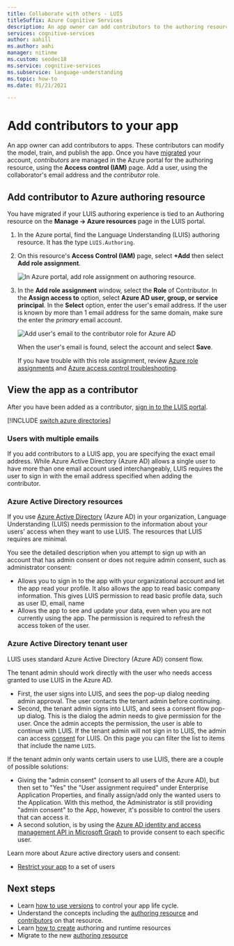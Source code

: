 ```yaml
---
title: Collaborate with others - LUIS
titleSuffix: Azure Cognitive Services
description: An app owner can add contributors to the authoring resource. These contributors can modify the model, train, and publish the app.
services: cognitive-services
author: aahill
ms.author: aahi
manager: nitinme
ms.custom: seodec18
ms.service: cognitive-services
ms.subservice: language-understanding
ms.topic: how-to
ms.date: 01/21/2021

---
```


# Add contributors to your app

An app owner can add contributors to apps. These contributors can modify the model, train, and publish the app. Once you have [migrated](luis-migration-authoring.md) your account, _contributors_ are managed in the Azure portal for the authoring resource, using the **Access control (IAM)** page. Add a user, using the collaborator's email address and the _contributor_ role.

## Add contributor to Azure authoring resource

You have migrated if your LUIS authoring experience is tied to an Authoring resource on the **Manage -> Azure resources** page in the LUIS portal.

1. In the Azure portal, find the Language Understanding (LUIS) authoring resource. It has the type `LUIS.Authoring`.
1. On this resource's **Access Control (IAM)** page, select **+Add** then select **Add role assignment**.

    ![In Azure portal, add role assignment on authoring resource.](./media/luis-how-to-collaborate/authoring-resource-access-control-add-role.png)

1. In the **Add role assignment** window, select the **Role** of Contributor. In the **Assign access to** option, select **Azure AD user, group, or service principal**. In the **Select** option, enter the user's email address. If the user is known by more than 1 email address for the same domain, make sure the enter the _primary_ email account.

    ![Add user's email to the contributor role for Azure AD](./media/luis-how-to-collaborate/add-role-assignment-for-contributor.png)

    When the user's email is found, select the account and select **Save**.

    If you have trouble with this role assignment, review [Azure role assignments](../../role-based-access-control/role-assignments-portal.md) and [Azure access control troubleshooting](../../role-based-access-control/troubleshooting.md#problems-with-azure-role-assignments).

## View the app as a contributor

After you have been added as a contributor, [sign in to the LUIS portal](sign-in-luis-portal.md).

[!INCLUDE [switch azure directories](includes/switch-azure-directories.md)]

### Users with multiple emails

If you add contributors to a LUIS app, you are specifying the exact email address. While Azure Active Directory (Azure AD) allows a single user to have more than one email account used interchangeably, LUIS requires the user to sign in with the email address specified when adding the contributor.

<a name="owner-and-collaborators"></a>

### Azure Active Directory resources

If you use [Azure Active Directory](../../active-directory/index.yml) (Azure AD) in your organization, Language Understanding (LUIS) needs permission to the information about your users' access when they want to use LUIS. The resources that LUIS requires are minimal.

You see the detailed description when you attempt to sign up with an account that has admin consent or does not require admin consent, such as administrator consent:

* Allows you to sign in to the app with your organizational account and let the app read your profile. It also allows the app to read basic company information. This gives LUIS permission to read basic profile data, such as user ID, email, name
* Allows the app to see and update your data, even when you are not currently using the app. The permission is required to refresh the access token of the user.


### Azure Active Directory tenant user

LUIS uses standard Azure Active Directory (Azure AD) consent flow.

The tenant admin should work directly with the user who needs access granted to use LUIS in the Azure AD.

* First, the user signs into LUIS, and sees the pop-up dialog needing admin approval. The user contacts the tenant admin before continuing.
* Second, the tenant admin signs into LUIS, and sees a consent flow pop-up dialog. This is the dialog the admin needs to give permission for the user. Once the admin accepts the permission, the user is able to continue with LUIS. If the tenant admin will not sign in to LUIS, the admin can access [consent](https://account.activedirectory.windowsazure.com/r#/applications) for LUIS. On this page you can filter the list to items that include the name `LUIS`.

If the tenant admin only wants certain users to use LUIS, there are a couple of possible solutions:
* Giving the "admin consent" (consent to all users of the Azure AD), but then set to "Yes" the "User assignment required" under Enterprise Application Properties, and finally assign/add only the wanted users to the Application. With this method, the Administrator is still providing "admin consent" to the App, however, it's possible to control the users that can access it.
* A second solution, is by using the [Azure AD identity and access management API in Microsoft Graph](/graph/azuread-identity-access-management-concept-overview) to provide consent to each specific user.

Learn more about Azure active directory users and consent:
* [Restrict your app](../../active-directory/develop/howto-restrict-your-app-to-a-set-of-users.md) to a set of users

## Next steps

* Learn [how to use versions](luis-how-to-manage-versions.md) to control your app life cycle.
* Understand the concepts including the [authoring resource](luis-how-to-azure-subscription.md#authoring-key) and [contributors](luis-how-to-azure-subscription.md#contributions-from-other-authors) on that resource.
* Learn [how to create](luis-how-to-azure-subscription.md) authoring and runtime resources
* Migrate to the new [authoring resource](luis-migration-authoring.md)